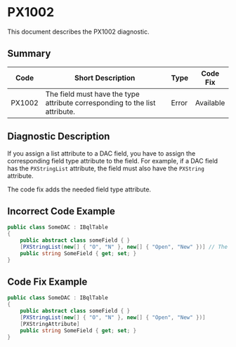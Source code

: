# PX1002
This document describes the PX1002 diagnostic.

## Summary

| Code   | Short Description                                                           | Type  | Code Fix  | 
| ------ | --------------------------------------------------------------------------- | ----- | --------- | 
| PX1002 | The field must have the type attribute corresponding to the list attribute. | Error | Available |

## Diagnostic Description
If you assign a list attribute to a DAC field, you have to assign the corresponding field type attribute to the field. For example, if a DAC field has the `PXStringList` attribute, the field must also have the `PXString` attribute.

The code fix adds the needed field type attribute.

## Incorrect Code Example

```C#
public class SomeDAC : IBqlTable
{
    public abstract class someField { }
    [PXStringList(new[] { "O", "N" }, new[] { "Open", "New" })] // The PX1002 error is displayed for this line.
    public string SomeField { get; set; }
}
```

## Code Fix Example

```C#
public class SomeDAC : IBqlTable
{
    public abstract class someField { }
    [PXStringList(new[] { "O", "N" }, new[] { "Open", "New" })]
    [PXStringAttribute]
    public string SomeField { get; set; }
}
```